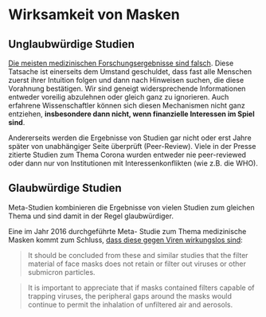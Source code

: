 # Wirksamkeit von Masken

## Unglaubwürdige Studien

[Die meisten medizinischen Forschungsergebnisse sind falsch](https://www.zentrum-der-gesundheit.de/medizinische-forschung-ia.html). Diese Tatsache ist einerseits dem Umstand geschuldet, dass fast alle Menschen zuerst ihrer Intuition folgen und dann nach Hinweisen suchen, die diese Vorahnung bestätigen. Wir sind geneigt widersprechende Informationen entweder voreilig abzulehnen oder gleich ganz zu ignorieren. Auch erfahrene Wissenschaftler können sich diesen Mechanismen nicht ganz entziehen, **insbesondere dann nicht, wenn finanzielle Interessen im Spiel sind**.

Andererseits werden die Ergebnisse von Studien gar nicht oder erst Jahre später von unabhängiger Seite überprüft \(Peer-Review\). Viele in der Presse zitierte Studien zum Thema Corona wurden entweder nie peer-reviewed oder dann nur von Institutionen mit Interessenkonflikten \(wie z.B. die WHO\).

## Glaubwürdige Studien

Meta-Studien kombinieren die Ergebnisse von vielen Studien zum gleichen Thema und sind damit in der Regel glaubwürdiger.

Eine im Jahr 2016 durchgeführte Meta- Studie zum Thema medizinische Masken kommt zum Schluss, [dass diese gegen Viren wirkungslos sind](https://archive.is/mK9db):

> It should be concluded from these and similar studies that the filter material of face masks does not retain or filter out viruses or other submicron particles.

> It is important to appreciate that if masks contained filters capable of trapping viruses, the peripheral gaps around the masks would continue to permit the inhalation of unfiltered air and aerosols.

